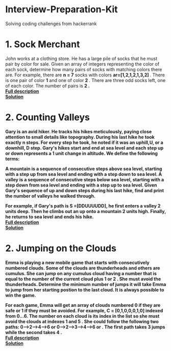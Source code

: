 # Interview-Preparation-Kit
Solving coding challenges from hackerrank


<h1>1. Sock Merchant</h1>
John works at a clothing store. He has a large pile of socks that he must pair by color for sale. Given an array of integers representing the color of each sock, determine how many pairs of socks with matching colors there are.
For example, there are <strong> n = 7</strong> socks with colors <strong> ar=[1,2,1,2,1,3,2] </strong> . There is one pair of color <strong>1</strong> and one of color <strong> 2 </strong>. There are three odd socks left, one of each color. The number of pairs is <strong> 2 <strong>.
<br><a href ="https://www.hackerrank.com/challenges/sock-merchant/problem"> Full description </a>
<br><a href ="https://github.com/samuelidehen/Interview-Preparation-Kit/blob/master/Solution/SockMerchant.js"> Solution</a>


<h1> 2. Counting Valleys</h1>

Gary is an avid hiker. He tracks his hikes meticulously, paying close attention to small details like topography. During his last hike he took exactly <strong>n</strong> steps. For every step he took, he noted if it was an uphill,<strong>U</strong>, or a downhill, <strong>D</strong> step. Gary's hikes start and end at sea level and each step up or down represents a <strong>1</strong> unit change in altitude. We define the following terms:

A mountain is a sequence of consecutive steps above sea level, starting with a step up from sea level and ending with a step down to sea level.
A valley is a sequence of consecutive steps below sea level, starting with a step down from sea level and ending with a step up to sea level.
Given Gary's sequence of up and down steps during his last hike, find and print the number of valleys he walked through.

For example, if Gary's path is <strong>S =[DDUUUUDD]</strong>, he first enters a valley <strong>2</strong> units deep. Then he climbs out an up onto a mountain <strong>2</strong> units high. Finally, he returns to sea level and ends his hike.
<br><a href ="https://www.hackerrank.com/challenges/counting-valleys/problem"> Full description </a>
<br><a href ="https://github.com/samuelidehen/Interview-Preparation-Kit/blob/master/Solution/CountingValleys.js"> Solution</a>


<h1> 2. Jumping on the Clouds</h1>

Emma is playing a new mobile game that starts with consecutively numbered clouds. Some of the clouds are thunderheads and others are cumulus. She can jump on any cumulus cloud having a number that is equal to the number of the current cloud plus  <strong>1</strong> or <strong>2</strong> . She must avoid the thunderheads. Determine the minimum number of jumps it will take Emma to jump from her starting postion to the last cloud. It is always possible to win the game.

For each game, Emma will get an array of clouds numbered <strong>0</strong> if they are safe or <strong>1</strong>  if they must be avoided. For example, <strong>C = [0,1,0,0,0,1,0]</strong>  indexed from <strong>0...6</strong>. The number on each cloud is its index in the list so she must avoid the clouds at indexes <strong>1</strong> and <strong>5</strong> . She could follow the following two paths: <strong>0-->2-->4-->6 or 0-->2-->3-->4-->6</strong> or . The first path takes <strong>3 </strong> jumps while the second takes <strong>4</strong> .
<br><a href ="https://www.hackerrank.com/challenges/jumping-on-the-clouds/problem"> Full description </a>
<br><a href ="https://github.com/samuelidehen/Interview-Preparation-Kit/blob/master/Solution/JumpingOnClouds.js"> Solution</a>

